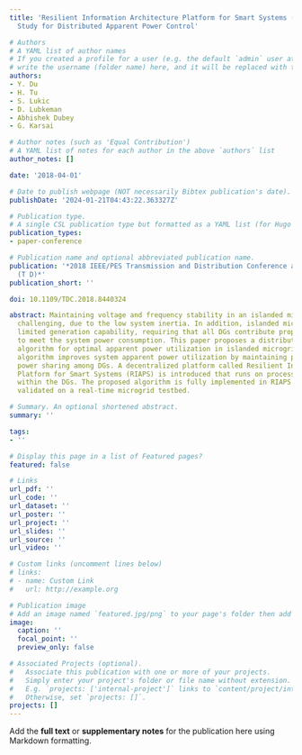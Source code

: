 ```yaml
---
title: 'Resilient Information Architecture Platform for Smart Systems (RIAPS): Case
  Study for Distributed Apparent Power Control'

# Authors
# A YAML list of author names
# If you created a profile for a user (e.g. the default `admin` user at `content/authors/admin/`), 
# write the username (folder name) here, and it will be replaced with their full name and linked to their profile.
authors:
- Y. Du
- H. Tu
- S. Lukic
- D. Lubkeman
- Abhishek Dubey
- G. Karsai

# Author notes (such as 'Equal Contribution')
# A YAML list of notes for each author in the above `authors` list
author_notes: []

date: '2018-04-01'

# Date to publish webpage (NOT necessarily Bibtex publication's date).
publishDate: '2024-01-21T04:43:22.363327Z'

# Publication type.
# A single CSL publication type but formatted as a YAML list (for Hugo requirements).
publication_types:
- paper-conference

# Publication name and optional abbreviated publication name.
publication: '*2018 IEEE/PES Transmission and Distribution Conference and Exposition
  (T D)*'
publication_short: ''

doi: 10.1109/TDC.2018.8440324

abstract: Maintaining voltage and frequency stability in an islanded microgrid is
  challenging, due to the low system inertia. In addition, islanded microgrids have
  limited generation capability, requiring that all DGs contribute proportionally
  to meet the system power consumption. This paper proposes a distributed control
  algorithm for optimal apparent power utilization in islanded microgrids. The developed
  algorithm improves system apparent power utilization by maintaining proportional
  power sharing among DGs. A decentralized platform called Resilient Information Architecture
  Platform for Smart Systems (RIAPS) is introduced that runs on processors embedded
  within the DGs. The proposed algorithm is fully implemented in RIAPS platform and
  validated on a real-time microgrid testbed.

# Summary. An optional shortened abstract.
summary: ''

tags:
- ''

# Display this page in a list of Featured pages?
featured: false

# Links
url_pdf: ''
url_code: ''
url_dataset: ''
url_poster: ''
url_project: ''
url_slides: ''
url_source: ''
url_video: ''

# Custom links (uncomment lines below)
# links:
# - name: Custom Link
#   url: http://example.org

# Publication image
# Add an image named `featured.jpg/png` to your page's folder then add a caption below.
image:
  caption: ''
  focal_point: ''
  preview_only: false

# Associated Projects (optional).
#   Associate this publication with one or more of your projects.
#   Simply enter your project's folder or file name without extension.
#   E.g. `projects: ['internal-project']` links to `content/project/internal-project/index.md`.
#   Otherwise, set `projects: []`.
projects: []
---
```


Add the **full text** or **supplementary notes** for the publication here using Markdown formatting.
